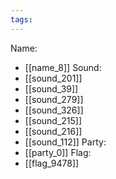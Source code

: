 ```yaml
---
tags:
---
```

Name:
- [[name_8]]
Sound:
- [[sound_201]]
- [[sound_39]]
- [[sound_279]]
- [[sound_326]]
- [[sound_215]]
- [[sound_216]]
- [[sound_112]]
Party:
- [[party_0]]
Flag:
- [[flag_9478]]
